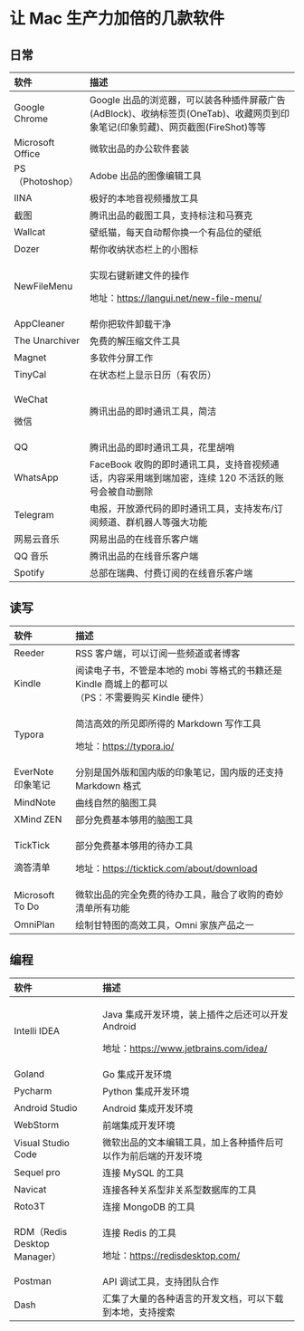 # 让 Mac 生产力加倍的几款软件

## 日常

<table>
  <thead>
    <tr>
      <th style="text-align:left">&#x8F6F;&#x4EF6;</th>
      <th style="text-align:left">&#x63CF;&#x8FF0;</th>
    </tr>
  </thead>
  <tbody>
    <tr>
      <td style="text-align:left">Google Chrome</td>
      <td style="text-align:left">Google &#x51FA;&#x54C1;&#x7684;&#x6D4F;&#x89C8;&#x5668;&#xFF0C;&#x53EF;&#x4EE5;&#x88C5;&#x5404;&#x79CD;&#x63D2;&#x4EF6;&#x5C4F;&#x853D;&#x5E7F;&#x544A;(AdBlock)&#x3001;&#x6536;&#x7EB3;&#x6807;&#x7B7E;&#x9875;(OneTab)&#x3001;&#x6536;&#x85CF;&#x7F51;&#x9875;&#x5230;&#x5370;&#x8C61;&#x7B14;&#x8BB0;(&#x5370;&#x8C61;&#x526A;&#x85CF;)&#x3001;&#x7F51;&#x9875;&#x622A;&#x56FE;(FireShot)&#x7B49;&#x7B49;</td>
    </tr>
    <tr>
      <td style="text-align:left">Microsoft Office</td>
      <td style="text-align:left">&#x5FAE;&#x8F6F;&#x51FA;&#x54C1;&#x7684;&#x529E;&#x516C;&#x8F6F;&#x4EF6;&#x5957;&#x88C5;</td>
    </tr>
    <tr>
      <td style="text-align:left">PS&#xFF08;Photoshop&#xFF09;</td>
      <td style="text-align:left">Adobe &#x51FA;&#x54C1;&#x7684;&#x56FE;&#x50CF;&#x7F16;&#x8F91;&#x5DE5;&#x5177;</td>
    </tr>
    <tr>
      <td style="text-align:left">IINA</td>
      <td style="text-align:left">&#x6781;&#x597D;&#x7684;&#x672C;&#x5730;&#x97F3;&#x89C6;&#x9891;&#x64AD;&#x653E;&#x5DE5;&#x5177;</td>
    </tr>
    <tr>
      <td style="text-align:left">&#x622A;&#x56FE;</td>
      <td style="text-align:left">&#x817E;&#x8BAF;&#x51FA;&#x54C1;&#x7684;&#x622A;&#x56FE;&#x5DE5;&#x5177;&#xFF0C;&#x652F;&#x6301;&#x6807;&#x6CE8;&#x548C;&#x9A6C;&#x8D5B;&#x514B;</td>
    </tr>
    <tr>
      <td style="text-align:left">Wallcat</td>
      <td style="text-align:left">&#x58C1;&#x7EB8;&#x732B;&#xFF0C;&#x6BCF;&#x5929;&#x81EA;&#x52A8;&#x5E2E;&#x4F60;&#x6362;&#x4E00;&#x4E2A;&#x6709;&#x54C1;&#x4F4D;&#x7684;&#x58C1;&#x7EB8;</td>
    </tr>
    <tr>
      <td style="text-align:left">Dozer</td>
      <td style="text-align:left">&#x5E2E;&#x4F60;&#x6536;&#x7EB3;&#x72B6;&#x6001;&#x680F;&#x4E0A;&#x7684;&#x5C0F;&#x56FE;&#x6807;</td>
    </tr>
    <tr>
      <td style="text-align:left">NewFileMenu</td>
      <td style="text-align:left">
        <p>&#x5B9E;&#x73B0;&#x53F3;&#x952E;&#x65B0;&#x5EFA;&#x6587;&#x4EF6;&#x7684;&#x64CD;&#x4F5C;</p>
        <p>&#x5730;&#x5740;&#xFF1A;<a href="https://langui.net/new-file-menu/">https://langui.net/new-file-menu/</a>
        </p>
      </td>
    </tr>
    <tr>
      <td style="text-align:left">AppCleaner</td>
      <td style="text-align:left">&#x5E2E;&#x4F60;&#x628A;&#x8F6F;&#x4EF6;&#x5378;&#x8F7D;&#x5E72;&#x51C0;</td>
    </tr>
    <tr>
      <td style="text-align:left">The Unarchiver</td>
      <td style="text-align:left">&#x514D;&#x8D39;&#x7684;&#x89E3;&#x538B;&#x7F29;&#x6587;&#x4EF6;&#x5DE5;&#x5177;</td>
    </tr>
    <tr>
      <td style="text-align:left">Magnet</td>
      <td style="text-align:left">&#x591A;&#x8F6F;&#x4EF6;&#x5206;&#x5C4F;&#x5DE5;&#x4F5C;</td>
    </tr>
    <tr>
      <td style="text-align:left">TinyCal</td>
      <td style="text-align:left">&#x5728;&#x72B6;&#x6001;&#x680F;&#x4E0A;&#x663E;&#x793A;&#x65E5;&#x5386;&#xFF08;&#x6709;&#x519C;&#x5386;&#xFF09;</td>
    </tr>
    <tr>
      <td style="text-align:left">
        <p>WeChat</p>
        <p>&#x5FAE;&#x4FE1;</p>
      </td>
      <td style="text-align:left">&#x817E;&#x8BAF;&#x51FA;&#x54C1;&#x7684;&#x5373;&#x65F6;&#x901A;&#x8BAF;&#x5DE5;&#x5177;&#xFF0C;&#x7B80;&#x6D01;</td>
    </tr>
    <tr>
      <td style="text-align:left">QQ</td>
      <td style="text-align:left">&#x817E;&#x8BAF;&#x51FA;&#x54C1;&#x7684;&#x5373;&#x65F6;&#x901A;&#x8BAF;&#x5DE5;&#x5177;&#xFF0C;&#x82B1;&#x91CC;&#x80E1;&#x54E8;</td>
    </tr>
    <tr>
      <td style="text-align:left">WhatsApp</td>
      <td style="text-align:left">FaceBook &#x6536;&#x8D2D;&#x7684;&#x5373;&#x65F6;&#x901A;&#x8BAF;&#x5DE5;&#x5177;&#xFF0C;&#x652F;&#x6301;&#x97F3;&#x89C6;&#x9891;&#x901A;&#x8BDD;&#xFF0C;&#x5185;&#x5BB9;&#x91C7;&#x7528;&#x7AEF;&#x5230;&#x7AEF;&#x52A0;&#x5BC6;&#xFF0C;&#x8FDE;&#x7EED;
        120 &#x4E0D;&#x6D3B;&#x8DC3;&#x7684;&#x8D26;&#x53F7;&#x4F1A;&#x88AB;&#x81EA;&#x52A8;&#x5220;&#x9664;</td>
    </tr>
    <tr>
      <td style="text-align:left">Telegram</td>
      <td style="text-align:left">&#x7535;&#x62A5;&#xFF0C;&#x5F00;&#x653E;&#x6E90;&#x4EE3;&#x7801;&#x7684;&#x5373;&#x65F6;&#x901A;&#x8BAF;&#x5DE5;&#x5177;&#xFF0C;&#x652F;&#x6301;&#x53D1;&#x5E03;/&#x8BA2;&#x9605;&#x9891;&#x9053;&#x3001;&#x7FA4;&#x673A;&#x5668;&#x4EBA;&#x7B49;&#x5F3A;&#x5927;&#x529F;&#x80FD;</td>
    </tr>
    <tr>
      <td style="text-align:left">&#x7F51;&#x6613;&#x4E91;&#x97F3;&#x4E50;</td>
      <td style="text-align:left">&#x7F51;&#x6613;&#x51FA;&#x54C1;&#x7684;&#x5728;&#x7EBF;&#x97F3;&#x4E50;&#x5BA2;&#x6237;&#x7AEF;</td>
    </tr>
    <tr>
      <td style="text-align:left">QQ &#x97F3;&#x4E50;</td>
      <td style="text-align:left">&#x817E;&#x8BAF;&#x51FA;&#x54C1;&#x7684;&#x5728;&#x7EBF;&#x97F3;&#x4E50;&#x5BA2;&#x6237;&#x7AEF;</td>
    </tr>
    <tr>
      <td style="text-align:left">Spotify</td>
      <td style="text-align:left">&#x603B;&#x90E8;&#x5728;&#x745E;&#x5178;&#x3001;&#x4ED8;&#x8D39;&#x8BA2;&#x9605;&#x7684;&#x5728;&#x7EBF;&#x97F3;&#x4E50;&#x5BA2;&#x6237;&#x7AEF;</td>
    </tr>
  </tbody>
</table>

## 读写

<table>
  <thead>
    <tr>
      <th style="text-align:left">&#x8F6F;&#x4EF6;</th>
      <th style="text-align:left">&#x63CF;&#x8FF0;</th>
    </tr>
  </thead>
  <tbody>
    <tr>
      <td style="text-align:left">Reeder</td>
      <td style="text-align:left">RSS &#x5BA2;&#x6237;&#x7AEF;&#xFF0C;&#x53EF;&#x4EE5;&#x8BA2;&#x9605;&#x4E00;&#x4E9B;&#x9891;&#x9053;&#x6216;&#x8005;&#x535A;&#x5BA2;</td>
    </tr>
    <tr>
      <td style="text-align:left">Kindle</td>
      <td style="text-align:left">&#x9605;&#x8BFB;&#x7535;&#x5B50;&#x4E66;&#xFF0C;&#x4E0D;&#x7BA1;&#x662F;&#x672C;&#x5730;&#x7684;
        mobi &#x7B49;&#x683C;&#x5F0F;&#x7684;&#x4E66;&#x7C4D;&#x8FD8;&#x662F; Kindle
        &#x5546;&#x57CE;&#x4E0A;&#x7684;&#x90FD;&#x53EF;&#x4EE5;
        <br />&#xFF08;PS&#xFF1A;&#x4E0D;&#x9700;&#x8981;&#x8D2D;&#x4E70; Kindle &#x786C;&#x4EF6;&#xFF09;</td>
    </tr>
    <tr>
      <td style="text-align:left">Typora</td>
      <td style="text-align:left">
        <p>&#x7B80;&#x6D01;&#x9AD8;&#x6548;&#x7684;&#x6240;&#x89C1;&#x5373;&#x6240;&#x5F97;&#x7684;
          Markdown &#x5199;&#x4F5C;&#x5DE5;&#x5177;</p>
        <p>&#x5730;&#x5740;&#xFF1A;<a href="https://typora.io/">https://typora.io/</a>
        </p>
      </td>
    </tr>
    <tr>
      <td style="text-align:left">EverNote
        <br />&#x5370;&#x8C61;&#x7B14;&#x8BB0;</td>
      <td style="text-align:left">&#x5206;&#x522B;&#x662F;&#x56FD;&#x5916;&#x7248;&#x548C;&#x56FD;&#x5185;&#x7248;&#x7684;&#x5370;&#x8C61;&#x7B14;&#x8BB0;&#xFF0C;&#x56FD;&#x5185;&#x7248;&#x7684;&#x8FD8;&#x652F;&#x6301;
        Markdown &#x683C;&#x5F0F;</td>
    </tr>
    <tr>
      <td style="text-align:left">MindNote</td>
      <td style="text-align:left">&#x66F2;&#x7EBF;&#x81EA;&#x7136;&#x7684;&#x8111;&#x56FE;&#x5DE5;&#x5177;</td>
    </tr>
    <tr>
      <td style="text-align:left">XMind ZEN</td>
      <td style="text-align:left">&#x90E8;&#x5206;&#x514D;&#x8D39;&#x57FA;&#x672C;&#x591F;&#x7528;&#x7684;&#x8111;&#x56FE;&#x5DE5;&#x5177;</td>
    </tr>
    <tr>
      <td style="text-align:left">
        <p>TickTick</p>
        <p>&#x6EF4;&#x7B54;&#x6E05;&#x5355;</p>
      </td>
      <td style="text-align:left">
        <p>&#x90E8;&#x5206;&#x514D;&#x8D39;&#x57FA;&#x672C;&#x591F;&#x7528;&#x7684;&#x5F85;&#x529E;&#x5DE5;&#x5177;</p>
        <p>&#x5730;&#x5740;&#xFF1A;<a href="https://ticktick.com/about/download">https://ticktick.com/about/download</a>
        </p>
      </td>
    </tr>
    <tr>
      <td style="text-align:left">Microsoft To Do</td>
      <td style="text-align:left">&#x5FAE;&#x8F6F;&#x51FA;&#x54C1;&#x7684;&#x5B8C;&#x5168;&#x514D;&#x8D39;&#x7684;&#x5F85;&#x529E;&#x5DE5;&#x5177;&#xFF0C;&#x878D;&#x5408;&#x4E86;&#x6536;&#x8D2D;&#x7684;&#x5947;&#x5999;&#x6E05;&#x5355;&#x6240;&#x6709;&#x529F;&#x80FD;</td>
    </tr>
    <tr>
      <td style="text-align:left">OmniPlan</td>
      <td style="text-align:left">&#x7ED8;&#x5236;&#x7518;&#x7279;&#x56FE;&#x7684;&#x9AD8;&#x6548;&#x5DE5;&#x5177;&#xFF0C;Omni
        &#x5BB6;&#x65CF;&#x4EA7;&#x54C1;&#x4E4B;&#x4E00;</td>
    </tr>
  </tbody>
</table>

## 编程

<table>
  <thead>
    <tr>
      <th style="text-align:left">&#x8F6F;&#x4EF6;</th>
      <th style="text-align:left">&#x63CF;&#x8FF0;</th>
    </tr>
  </thead>
  <tbody>
    <tr>
      <td style="text-align:left">Intelli IDEA</td>
      <td style="text-align:left">
        <p>Java &#x96C6;&#x6210;&#x5F00;&#x53D1;&#x73AF;&#x5883;&#xFF0C;&#x88C5;&#x4E0A;&#x63D2;&#x4EF6;&#x4E4B;&#x540E;&#x8FD8;&#x53EF;&#x4EE5;&#x5F00;&#x53D1;
          Android</p>
        <p>&#x5730;&#x5740;&#xFF1A;<a href="https://www.jetbrains.com/idea/">https://www.jetbrains.com/idea/</a>
        </p>
      </td>
    </tr>
    <tr>
      <td style="text-align:left">Goland</td>
      <td style="text-align:left">Go &#x96C6;&#x6210;&#x5F00;&#x53D1;&#x73AF;&#x5883;</td>
    </tr>
    <tr>
      <td style="text-align:left">Pycharm</td>
      <td style="text-align:left">Python &#x96C6;&#x6210;&#x5F00;&#x53D1;&#x73AF;&#x5883;</td>
    </tr>
    <tr>
      <td style="text-align:left">Android Studio</td>
      <td style="text-align:left">Android &#x96C6;&#x6210;&#x5F00;&#x53D1;&#x73AF;&#x5883;</td>
    </tr>
    <tr>
      <td style="text-align:left">WebStorm</td>
      <td style="text-align:left">&#x524D;&#x7AEF;&#x96C6;&#x6210;&#x5F00;&#x53D1;&#x73AF;&#x5883;</td>
    </tr>
    <tr>
      <td style="text-align:left">Visual Studio Code</td>
      <td style="text-align:left">&#x5FAE;&#x8F6F;&#x51FA;&#x54C1;&#x7684;&#x6587;&#x672C;&#x7F16;&#x8F91;&#x5DE5;&#x5177;&#xFF0C;&#x52A0;&#x4E0A;&#x5404;&#x79CD;&#x63D2;&#x4EF6;&#x540E;&#x53EF;&#x4EE5;&#x4F5C;&#x4E3A;&#x524D;&#x540E;&#x7AEF;&#x7684;&#x5F00;&#x53D1;&#x73AF;&#x5883;</td>
    </tr>
    <tr>
      <td style="text-align:left">Sequel pro</td>
      <td style="text-align:left">&#x8FDE;&#x63A5; MySQL &#x7684;&#x5DE5;&#x5177;</td>
    </tr>
    <tr>
      <td style="text-align:left">Navicat</td>
      <td style="text-align:left">&#x8FDE;&#x63A5;&#x5404;&#x79CD;&#x5173;&#x7CFB;&#x578B;&#x975E;&#x5173;&#x7CFB;&#x578B;&#x6570;&#x636E;&#x5E93;&#x7684;&#x5DE5;&#x5177;</td>
    </tr>
    <tr>
      <td style="text-align:left">Roto3T</td>
      <td style="text-align:left">&#x8FDE;&#x63A5; MongoDB &#x7684;&#x5DE5;&#x5177;</td>
    </tr>
    <tr>
      <td style="text-align:left">RDM&#xFF08;Redis Desktop Manager&#xFF09;</td>
      <td style="text-align:left">
        <p>&#x8FDE;&#x63A5; Redis &#x7684;&#x5DE5;&#x5177;</p>
        <p>&#x5730;&#x5740;&#xFF1A;<a href="https://redisdesktop.com/">https://redisdesktop.com/</a>
        </p>
      </td>
    </tr>
    <tr>
      <td style="text-align:left">Postman</td>
      <td style="text-align:left">API &#x8C03;&#x8BD5;&#x5DE5;&#x5177;&#xFF0C;&#x652F;&#x6301;&#x56E2;&#x961F;&#x5408;&#x4F5C;</td>
    </tr>
    <tr>
      <td style="text-align:left">Dash</td>
      <td style="text-align:left">&#x6C47;&#x96C6;&#x4E86;&#x5927;&#x91CF;&#x7684;&#x5404;&#x79CD;&#x8BED;&#x8A00;&#x7684;&#x5F00;&#x53D1;&#x6587;&#x6863;&#xFF0C;&#x53EF;&#x4EE5;&#x4E0B;&#x8F7D;&#x5230;&#x672C;&#x5730;&#xFF0C;&#x652F;&#x6301;&#x641C;&#x7D22;</td>
    </tr>
  </tbody>
</table>



